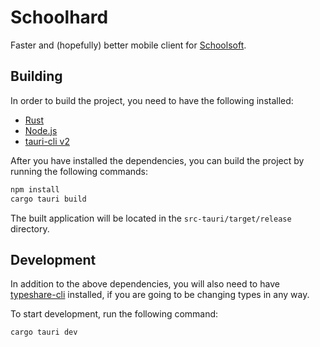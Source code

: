 # Schoolhard

Faster and (hopefully) better mobile client for [Schoolsoft](https://www.schoolsoft.se/).

## Building
In order to build the project, you need to have the following installed:
- [Rust](https://www.rust-lang.org/)
- [Node.js](https://nodejs.org/)
- [tauri-cli v2](https://crates.io/crates/tauri-cli/2.0.0-beta.12)

After you have installed the dependencies, you can build the project by running the following commands:
```bash
npm install
cargo tauri build
```

The built application will be located in the `src-tauri/target/release` directory.

## Development

In addition to the above dependencies, you will also need to have [typeshare-cli](https://crates.io/crates/typeshare-cli) installed, if you are going to be changing types in any way.

To start development, run the following command:
```bash
cargo tauri dev
```
